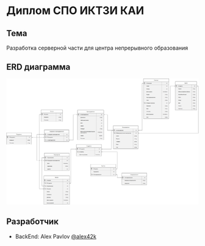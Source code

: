 # Диплом СПО ИКТЗИ КАИ
## Тема
Разработка серверной части для центра непрерывного образования

## ERD диаграмма
![ER-диаграмма](https://github.com/4haz2k/cno.kai/blob/878378cc9ab1733431999d8b566456b6a481290c/new_erd_cno.png "ER-диаграмма")

## Разработчик
- BackEnd: Alex Pavlov [@alex42k](https://t.me/alex42k "@alex42k")
